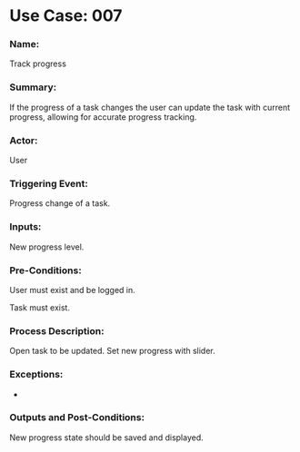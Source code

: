 # Use Case: 007

### Name:

Track progress

### Summary:

If the progress of a task changes the user can update the task with current progress, allowing for accurate progress tracking.

### Actor:

User

### Triggering Event:

Progress change of a task.

### Inputs:

New progress level.

### Pre-Conditions:

User must exist and be logged in.

Task must exist.

### Process Description:

Open task to be updated. Set new progress with slider.

### Exceptions:

-

### Outputs and Post-Conditions:

New progress state should be saved and displayed.
